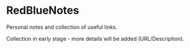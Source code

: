 # RedBlueNotes
Personal notes and collection of useful links. 

Collection in early stage - more details will be added (URL/Description).
